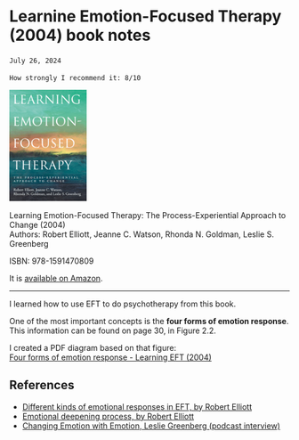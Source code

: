 # Learnine Emotion-Focused Therapy (2004) book notes
`July 26, 2024`

`How strongly I recommend it: 8/10`

<img 
  src="/assets/images/learning_EFT_2004.gif" 
  alt="Learning Emotion-Focused Therapy (2004) by Robert Elliott, etc." 
  title="Learning Emotion-Focused Therapy (2004)" 
  height="200" 
/>

Learning Emotion-Focused Therapy: The Process-Experiential Approach to Change (2004)  
Authors: Robert Elliott, Jeanne C. Watson, Rhonda N. Goldman, Leslie S. Greenberg

ISBN: 978-1591470809

It is [available on Amazon](https://amazon.com/dp/B0029ZEW7G/).

---

I learned how to use EFT to do psychotherapy from this book.

One of the most important concepts is the **four forms of emotion response**. This information can be found on page 30, in Figure 2.2. 

I created a PDF diagram based on that figure:  
<a href="/assets/files/Four_forms_emotion_learning_EFT_2004.pdf">Four forms of emotion response - Learning EFT (2004)</a>

## References
- [Different kinds of emotional responses in EFT, by Robert Elliott](s.htm?p=emotions)
- [Emotional deepening process, by Robert Elliott](s.htm?p=deepening)
- [Changing Emotion with Emotion, Leslie Greenberg (podcast interview)](s.htm?p=changing_emotion)
